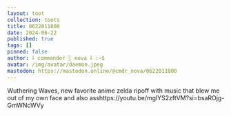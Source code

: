```yaml
---
layout: toot
collection: toots
title: 0622011800
date: 2024-06-22
published: true
tags: []
pinned: false
author: ⸸ commander ░ nova ⸸ :~$
avatar: /img/avatar/daemon.jpeg
mastodon: https://mastodon.online/@cmdr_nova/0622011800
---
```


Wuthering Waves, new favorite anime zelda ripoff with music that blew me out of my own face and also asshttps://youtu.be/mglYS2zftVM?si=bsaROjg-GmWNcWVy
